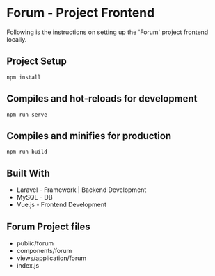 # Forum - Project Frontend

Following is the instructions on setting up the 'Forum' project frontend locally.

## Project Setup

```
npm install
```

## Compiles and hot-reloads for development

```
npm run serve
```

## Compiles and minifies for production

```
npm run build
```

## Built With

- Laravel - Framework | Backend Development
- MySQL - DB
- Vue.js - Frontend Development

## Forum Project files

- public/forum
- components/forum
- views/application/forum
- index.js
